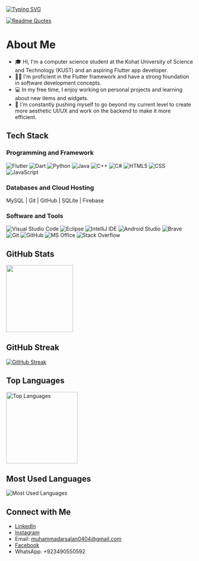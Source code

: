 
[![Typing SVG](https://readme-typing-svg.demolab.com?font=Fira+Code&duration=3000&pause=1000&color=F71111&center=true&vCenter=true&width=435&lines=Assalam+O+Aalaikom!;Hello!+There+%F0%9F%91%8B)](https://github.com/MuhammadArsalan-04)


[![Readme Quotes](https://quotes-github-readme.vercel.app/api?type=horizontal&theme=dark)](https://github.com/MuhammadArsalan-04)

# About Me

- 🎓 Hi, I'm a computer science student at the Kohat University of Science and Technology (KUST) and an aspiring Flutter app developer.
- 👨‍💻 I'm proficient in the Flutter framework and have a strong foundation in software development concepts.
- 💻 In my free time, I enjoy working on personal projects and learning about new items and widgets.
- 🌱 I'm constantly pushing myself to go beyond my current level to create more aesthetic UI/UX and work on the backend to make it more efficient.


## Tech Stack

### Programming and Framework

![Flutter](https://img.shields.io/badge/-Flutter-333333?style=flat&logo=flutter)
![Dart](https://img.shields.io/badge/-Dart-333333?style=flat&logo=dart)
![Python](https://img.shields.io/badge/-Python-333333?style=flat&logo=python)
![Java](https://img.shields.io/badge/-Java-333333?style=flat&logo=java)
![C++](https://img.shields.io/badge/-C++-333333?style=flat&logo=c%2B%2B)
![C#](https://img.shields.io/badge/-C%23-333333?style=flat&logo=c-sharp)
![HTML5](https://img.shields.io/badge/-HTML5-333333?style=flat&logo=html5)
![CSS](https://img.shields.io/badge/-CSS-333333?style=flat&logo=css3)
![JavaScript](https://img.shields.io/badge/-JavaScript-333333?style=flat&logo=javascript)



### Databases and Cloud Hosting

MySQL | Git | GitHub | SQLite | Firebase

### Software and Tools

![Visual Studio Code](https://img.shields.io/badge/-Visual%20Studio%20Code-333333?style=flat&logo=visual-studio-code)
![Eclipse](https://img.shields.io/badge/-Eclipse-333333?style=flat&logo=eclipse-ide)
![IntelliJ IDE](https://img.shields.io/badge/-IntelliJ%20IDE-333333?style=flat&logo=intellij-idea)
![Android Studio](https://img.shields.io/badge/-Android%20Studio-333333?style=flat&logo=android-studio)
![Brave](https://img.shields.io/badge/-Brave-333333?style=flat&logo=brave)
![Git](https://img.shields.io/badge/-Git-333333?style=flat&logo=git)
![GitHub](https://img.shields.io/badge/-GitHub-333333?style=flat&logo=github)
![MS Office](https://img.shields.io/badge/-MS%20Office-333333?style=flat&logo=microsoft-office)
![Stack Overflow](https://img.shields.io/badge/-Stack%20Overflow-333333?style=flat&logo=stackoverflow)


## GitHub Stats

<a href="https://github.com/MuhammadArsalan-04">
  <img height="180em" src="https://github-readme-stats.vercel.app/api?username=MuhammadArsalan-04&theme=buefy&show_icons=true" />
</a>

## GitHub Streak

[![GitHub Streak](https://streak-stats.demolab.com/?user=MuhammadArsalan-04&theme=default)](https://github.com/MuhammadArsalan-04)

## Top Languages

<a><img alt="Top Languages" src="https://github-readme-stats.vercel.app/api/top-langs/?username=MuhammadArsalan-04&langs_count=8&layout=compact&theme=react&hide_border=true&bg_color=1F222E&title_color=F85D7F&icon_color=F8D866&hide=Jupyter%20Notebook" height="192px"/></a>

## Most Used Languages

![Most Used Languages](https://github-readme-stats.vercel.app/api/top-langs/?username=MuhammadArsalan-04&layout=compact&hide=html,css&theme=dark)

## Connect with Me

- [LinkedIn](https://www.linkedin.com/in/muhammad-arsalan-64a874233)
- [Instagram](https://instagram.com/muhammad_.arsalan?igshid=ZDc4ODBmNjlmNQ==)
- Email: muhammadarsalan0404@gmail.com
- [Facebook](https://www.facebook.com/profile.php?id=100017869321263)
- WhatsApp: +923490550592

<!--
**MuhammadArsalan-04/MuhammadArsalan-04** is a ✨ _special_ ✨ repository because its `README.md` (this file) appears on your GitHub profile.

Here are some ideas to get you started:

- 🔭 I’m currently working on ...
- 🌱 I’m currently learning ...
- 👯 I’m looking to collaborate on ...
- 🤔 I’m looking for help with ...
- 💬 Ask me about ...
- 📫 How to reach me: ...
- 😄 Pronouns: ...
- ⚡ Fun fact: ...
-->

